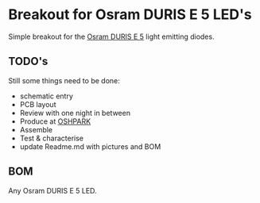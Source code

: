 # Breakout for Osram DURIS E 5 LED's
Simple breakout for the [Osram DURIS E 5](https://www.osram.com/os/products/product-promotions/led-for-general-lighting/duris_e.jsp) light emitting diodes.
## TODO's
Still some things need to be done:
* schematic entry 
* PCB layout
* Review with one night in between
* Produce at [OSHPARK](https://oshpark.com/)
* Assemble
* Test & characterise
* update Readme.md with pictures and BOM
## BOM
Any Osram DURIS E 5 LED.

